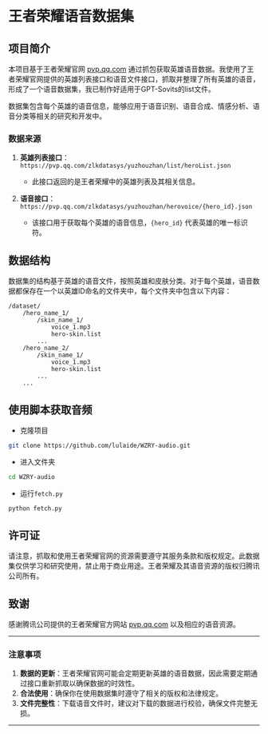 # 王者荣耀语音数据集

## 项目简介

本项目基于王者荣耀官网 [pvp.qq.com](https://pvp.qq.com) 通过抓包获取英雄语音数据。我使用了王者荣耀官网提供的英雄列表接口和语音文件接口，抓取并整理了所有英雄的语音，形成了一个语音数据集，我已制作好适用于GPT-Sovits的list文件。

数据集包含每个英雄的语音信息，能够应用于语音识别、语音合成、情感分析、语音分类等相关的研究和开发中。

### 数据来源

1. **英雄列表接口**：`https://pvp.qq.com/zlkdatasys/yuzhouzhan/list/heroList.json`
   - 此接口返回的是王者荣耀中的英雄列表及其相关信息。
   
2. **语音接口**：`https://pvp.qq.com/zlkdatasys/yuzhouzhan/herovoice/{hero_id}.json`
   - 该接口用于获取每个英雄的语音信息，`{hero_id}` 代表英雄的唯一标识符。

## 数据结构

数据集的结构基于英雄的语音文件，按照英雄和皮肤分类。对于每个英雄，语音数据都保存在一个以英雄ID命名的文件夹中，每个文件夹中包含以下内容：

```
/dataset/
    /hero_name_1/
        /skin_name_1/
            voice_1.mp3
            hero-skin.list
        ...
    /hero_name_2/
        /skin_name_1/
            voice_1.mp3
            hero-skin.list
        ...
    ...
```

## 使用脚本获取音频
- 克隆项目
```bash
git clone https://github.com/lulaide/WZRY-audio.git
```
- 进入文件夹
```bash
cd WZRY-audio
```
- 运行`fetch.py`

```bash
python fetch.py
```

## 许可证

请注意，抓取和使用王者荣耀官网的资源需要遵守其服务条款和版权规定。此数据集仅供学习和研究使用，禁止用于商业用途。王者荣耀及其语音资源的版权归腾讯公司所有。

## 致谢

感谢腾讯公司提供的王者荣耀官方网站 [pvp.qq.com](https://pvp.qq.com) 以及相应的语音资源。

---

### 注意事项

1. **数据的更新**：王者荣耀官网可能会定期更新英雄的语音数据，因此需要定期通过接口重新抓取以确保数据的时效性。
2. **合法使用**：确保你在使用数据集时遵守了相关的版权和法律规定。
3. **文件完整性**：下载语音文件时，建议对下载的数据进行校验，确保文件完整无损。

---
